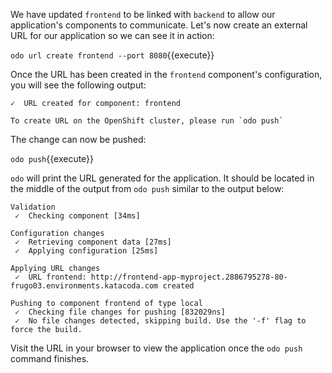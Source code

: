We have updated `frontend` to be linked with `backend` to allow our application's components to communicate. Let's now create an external URL for our application so we can see it in action:

`odo url create frontend --port 8080`{{execute}}

Once the URL has been created in the `frontend` component's configuration, you will see the following output:

```
✓  URL created for component: frontend

To create URL on the OpenShift cluster, please run `odo push`
```

The change can now be pushed:

`odo push`{{execute}}

`odo` will print the URL generated for the application. It should be located in the middle of the output from `odo push` similar to the output below:

```
Validation
 ✓  Checking component [34ms]

Configuration changes
 ✓  Retrieving component data [27ms]
 ✓  Applying configuration [25ms]

Applying URL changes
 ✓  URL frontend: http://frontend-app-myproject.2886795278-80-frugo03.environments.katacoda.com created

Pushing to component frontend of type local
 ✓  Checking file changes for pushing [832029ns]
 ✓  No file changes detected, skipping build. Use the '-f' flag to force the build.
```

Visit the URL in your browser to view the application once the `odo push` command finishes.
